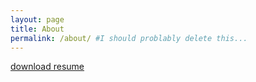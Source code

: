 ```yaml
---
layout: page
title: About
permalink: /about/ #I should problably delete this...
---
```



 [download resume](https://felizen.github.io/techblog/assets/FeliceHResume2021.pdf)



















<!--- 

old 3/16/21
## <strong> Felice Henriquez </strong>

<strong> Summary </strong>
<pre>
* Strong ability to work independently with minimal guidance, dedicated to meeting deadlines
* Creative thinker, talent for analyzing and adapting to challenging situations  




</pre>	


<strong> Education </strong>
<pre>
 University of Maryland, Baltimore County (UMBC), Baltimore, MD         May 2020 
 <small>Bachelor of Science in Information Systems </small>
 </pre>		

<br>
<strong> Experiences </strong>
<pre>
Blackboard, Help Desk Customer Service Advisor, remote                  July 2020- Present 
* <small>Accurately documented information to web-based ticketing systems, and escalated unique issues </small> 
* <small>Communicated with students regarding their process through the secondary education life cycle</small> 
  
UMBC Game Developer’s Club, Secretary, Hilltop, MD	                    Jan 2019- May 2020 
* <small>Welcomed and guided new club members online </small> 
* <small>Doubled the number of followers on YouTube, Twitter, and Instagram by designing attractive thumbnail images for posts </small> 
* <small>Cooperated with the Web Master to redesign the club website</small> 
* <small>Was responsible for sending weekly announcement emails </small> 	

X8-Information Technology and Services, Intern, Hanover, MD	        July 2019- Nov 2019
* <small>Researched and tested software such as Ansible and Docker for the company’s Infrastructure as Code project</small> 
* <small>Searched for bugs during the company’s CTF (Capture the Flag) workshop</small> 
</pre>  
--->

<!--- 
## <strong> Felice Henriquez </strong>
<br>	

#### <strong> Summary </strong>
* <small>Strong ability to work independently with minimal guidance, dedicated to meeting deadlines</small>
* <small>Creative thinker, talent for analyzing and adapting to challenging situations </small> <br>	


#### <strong> Education </strong>
<pre>
 University of Maryland, Baltimore County (UMBC), Baltimore, MD                May 2020 
 <small>Bachelor of Science in Information Systems </small>
 </pre>		


#### Experiences
Blackboard, Help Desk Customer Service Advisor, remote	&nbsp; &nbsp; &nbsp; &nbsp;	&nbsp; &nbsp; &nbsp;	&nbsp; &nbsp; 	July 2020- Present 
* <small>Accurately documented information to web-based ticketing systems, and escalated unique issues </small> 
* <small>Communicated with students regarding their process through the secondary education life cycle</small> <br>	<br>	
      
UMBC Game Developer’s Club, Secretary, Hilltop, MD	&nbsp; &nbsp; &nbsp; &nbsp;	&nbsp; &nbsp;  &nbsp;   &nbsp;  &nbsp; 		Jan 2019- May 2020 
* <small> Welcomed and guided new club members online </small> 
* <small>Doubled the number of followers on YouTube, Twitter, and Instagram by designing attractive thumbnail images for posts </small> 
* <small>Cooperated with the Web Master to redesign the club website</small> 
* <small>Was responsible for sending weekly announcement emails </small> <br>	<br>	
      

X8-Information Technology and Services, Intern, Hanover, MD	&nbsp; &nbsp; &nbsp; &nbsp; 	July 2019- Nov 2019
* <small>Researched and tested software such as Ansible and Docker for the company’s “Infrastructure as Code” project</small> 
* <small>Searched for bugs during the company’s CTF (Capture the Flag) workshop</small> 
 --->